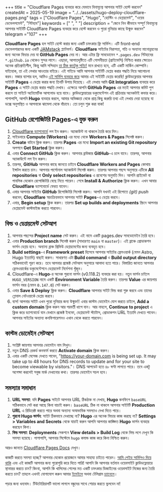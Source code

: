 +++
title = "Cloudflare Pages ব্যবহার করে যেভাবে বিনামূল্যে আপনার সাইট হোস্ট করবেন"
createdAt = 2025-05-19
image = "../../assets/hugo-deploy-cloudflare-pages.png"
tags = ["Cloudflare Pages", "Hugo", "হোস্টিং ও ডেপ্লয়মেন্ট", "ওয়েব ডেভেলপমেন্ট", "গিটহাব"]
keywords = [" ", " "]
description = "জেনে নিন কীভাবে সম্পূর্ণ বিনামূল্যে আপনার সাইটটি Cloudflare Pages ব্যবহার করে হোস্ট করবেন ও পুরো দুনিয়ার কাছে উন্মুক্ত করবেন"
telegram ="107"
+++

**Cloudflare Pages** হল সাইট হোস্ট করার জন্য একটি চমৎকার ফ্রি সার্ভিস। এটি front-end ডেভেলপারদের জন্য একটি [JAMstack](https://jamstack.org/) প্ল্যাটফর্ম। **Cloudflare** সাইটের নিরাপত্তা, গতি ও অন্যান্য মানোন্নয়নের জন্য অনেক ফিচার দেয় যা **GitHub Pages** দেয় না। আর এটার ফ্রি সাবডোমেন `*.pages.dev` গিটহাবের `*.github.io` থেকেও সুন্দর লাগে। এছাড়া, আপাতদৃষ্টিতে এটি গোপনীয়তা (প্রাইভেসি) নিশ্চিত করার ক্ষেত্রেও অনেক প্রতিশ্রুতিশীল, কিন্তু আমি সন্দিহান [তা ঠিক কতটুকু সত্যি!](https://www.simpleanalytics.com/blog/why-simple-analytics-is-a-great-alternative-to-cloudflare-web-analytics#privacy) মনে রাখতে হবে, এটি একটি মার্কিন কোম্পানি। যাইহোক, তা এই লেখার আওতার বাইরে। এই গাইডে আমি আপনার সাইটটি ডেপ্লয় করার পদ্ধতি নিয়ে আলোচনা করব। মজার ব্যাপার হল, আমিও [এই সার্ভিস ব্যবহার করে](https://blog.khalidrafi.me/bn/privacy) আমার এই সাইটটি ডেপ্লয় করেছি! ক্লাউডফ্লেয়ার আপনার সাইটটি **Pages** এ ডেপ্লয় করার জন্য তিনটি উপায় দিয়েছে। এই লেখায় আমি **Git Integration** ব্যবহার করে **Pages** এ সাইট ডেপ্লয় করার পদ্ধতি দেখাব। এক্ষেত্রে আপনি **GitHub Pages** এর মতই আপনার কমিট পুশ করলে তা সাইটে অটোমেটিক আপলোড হয়ে যাবে। ক্লাউডফ্লেয়ারের ডকুমেন্টেশন এই প্রক্রিয়ার অনেকটাই কভার করে। পাশাপাশি, আপনি **Hugo** ব্যবহার করলে, আমার অভিজ্ঞতা থেকে প্রাপ্ত কিছু জরুরি তথ্য এই লেখায় দেয়া হয়েছে যা ডক্সে অনুপস্থিত ও আপনাকে ঝামেলা থেকে বাঁচাবে। তো চলুন শুরু করা যাক!

## GitHub রেপোজিটরি Pages-এ যুক্ত করুন

1. [Cloudflare ড্যাশবোর্ডে](https://dash.cloudflare.com/) লগ ইন করুন। অ্যাকাউন্ট না থাকলে তৈরি করে নিন।
2. সাইডবারে **Compute (Workers)** এর মধ্যে থেকে **Workers & Pages** সিলেক্ট করুন।
3. **Create** বাটনে ক্লিক করুন। তারপর **Pages** এর মধ্যে **Import an existing Git repository** অপশনে **Get Started** ক্লিক করুন।
4. এবার **Connect GitHub** ক্লিক করুন। আপনার ব্রাউজার **GitHub**-এ চলে যাবে। তারপর, আপনার অ্যাকাউন্টে লগ ইন করুন।
5. তারপর, **GitHub** আপনার কাছে জানতে চাইবে **Cloudflare Workers and Pages** কোথায় ইন্সটল করতে চান। আপনার পার্সোনাল অ্যাকাউন্ট সিলেক্ট করুন। তারপর আপনার পছন্দ অনুসারে এটিকে **All repositories** বা **Only select repositories** এ প্রবেশের অনুমতি দিন। আপনি প্রাইভেট বা পাবলিক যেকোন রেপোজিটরি বেছে নিতে পারেন। শেষে **Install & Authorize** ক্লিক করুন। এখন আবার **Cloudflare** ড্যাশবোর্ডে ফেরত যাবেন।
6. এবার আপনার সাইটের **GitHub** রিপোজিটরি সিলেক্ট করুন। আপনি যখনই এই রিপোতে _(git) push_ করবেন, **Cloudflare** স্বয়ংক্রিয়ভাবে আপনার সাইট **Pages**-এ ডেপ্লয় করবে।
7. এবার, **Begin setup** ক্লিক করুন। তারপর **Set up builds and deployments** স্ক্রিনে আপনার ডেপ্লয়মেন্ট কাস্টমাইজ করতে পারবেন।

## বিল্ড ও ডেপ্লয়মেন্ট সেটআপ

1. আপনার পছন্দের **Project name** সেট করুন। এই নামে একটি pages.dev সাবডোমেইন তৈরি হবে।
2. এবার **Production branch** সিলেক্ট করুন (সাধারণত `main` বা `master`)। এই ব্রাঞ্চে প্রোডাকশন ভার্সন ডেপ্লয় হবে। অন্যান্য ব্রাঞ্চ প্রিভিউ ডেপ্লয়মেন্টের জন্য ব্যবহৃত হবে।
3. **Build settings**-এ **Framework preset** হিসেবে আপনার সাইটের ফ্রেমওয়ার্ক (যেমন Astro, Hugo ইত্যাদি) বাছাই করুন। সাধারণত এটা **Build command** ও **Build output directory** সঠিকভাবেই পূরণ করে। তবে আপনার প্রজেক্ট সেটআপ অনুসারে আলাদা হতে পারে। বিস্তারিত জানতে আপনার ফ্রেমওয়ার্কের ডকুমেন্টেশনে ডেপ্লয়মেন্ট নির্দেশনা খুঁজুন।
4. Cloudflare-এ **Hugo**-র অনেক পুরনো ভার্সন (v0.118.2) ব্যবহার করা হয়। নতুন ভার্সন চাইলে `HUGO_VERSION` নামে একটি **Environment Variable** তৈরি করুন। তারপর **Value** এর জায়গায় ভার্সন নম্বর (যেমন `0.147.0`) সেট করুন।
5. এবার **Save & Deploy** ক্লিক করুন। **Cloudflare** আপনার সাইট বিল্ড করা শুরু করবে এবং তাদের গ্লোবাল নেটওয়ার্কে ডেপ্লয় করবে।
6. ব্যস! আপনার সাইট এখন পুরো দুনিয়ার জন্য উন্মুক্ত!! এবার কাস্টম ডোমেইন যোগ করতে চাইলে, **Add a custom domain** ক্লিক করুন আর পরবর্তী ধাপে যান। আর নাহলে, **Continue to project** এ ক্লিক করে ড্যাশবোর্ডে যান যেখানে প্রজেক্ট ইনফো, ডেপ্লয়মেন্ট স্ট্যাটাস, প্রোডাকশন URL ইত্যাদি দেখতে পাবেন। আপনার সাইটের অন্যান্য কনফিগারেশনও এখান থেকে করতে পারবেন।

## কাস্টম ডোমেইন সেটআপ

1. সংশ্লিষ্ট জায়গায় আপনার ডোমেইন নাম লিখুন।
2. নতুন DNS রেকর্ড কনফার্ম করতে **Activate domain** ক্লিক করুন।
3. এবার একটি মেসেজ দেখতে পাবেন, "https://your-domain.com is being set up. It may take up to 48 hours for DNS records to update and for your site to become viewable by visitors."। DNS আপডেট হতে ৪৮ ঘণ্টা লাগতে পারে। তবে একটু অপেক্ষা করলেই সবুজ মার্ক দেখানোর কথা। তারপর ডোমেইন সচল হবে।

## সমস্যার সমাধান

1. **URL সমস্যা**: যদি **Pages** সাইটে আপনার URL ঠিকঠাক না দেখায়, **Hugo** কনফিগে `baseURL` সঠিকভাবে সেট করা আছে কিনা যাচাই করুন। `baseURL` ঠিক না থাকলে আপনার সাইটটি **Production URL** এ রিডিরেক্ট করতে পারে অথবা অন্যান্য অস্বাভাবিক সমস্যাও দেখা দিতে পারে।
2. **পুরনো Hugo ভার্সন**: সাইট ঠিকভাবে দেখাচ্ছে না? **Hugo** এর অনেক ফিচার কাজ করছে না? **Settings > Variables and Secrets** থেকে যাচাই করুন আপনি আপনার কাঙ্ক্ষিত **Hugo** ভার্সন ব্যবহার করছেন কিনা।
3. **বিল্ড সমস্যা**: **Deployments** সেকশনে **View details > Build Log** থেকে বিল্ড লগে দেখুন কি সমস্যা হয়েছে। পাশাপাশি, আপনার সিস্টেমে `hugo` কমান্ড কাজ করে কিনা নিশ্চিত করুন।

আরও জানতে [Cloudflare Pages Docs](https://developers.cloudflare.com/pages) দেখুন।

কাজটি করতে সমস্যা হচ্ছে? আপনার যেকোন প্রয়োজনে আমার সাহায্য চাইতে পারেন। [আমি পেইড সার্ভিসও দিয়ে থাকি](../services) এবং এই কাজটি আপনার জন্য পুরোপুরি করে দিতে পারি! আপনি কি আপনার বর্তমান ওয়েবসাইট ক্লাউডফ্লেয়ারে স্থানান্তর করতে চান? কিংবা, আপনি কি খালিদের শেলের মত একটি চমৎকার ডিজাইনের ওয়েবসাইট নিজের জন্য তৈরি করতে চান? তাহলে এখনই যোগাযোগ করুন আমার [ইমেইলে](mailto:khalidershell.twzde@slmail.me) অথবা টেলিগ্রাম [চ্যানেলে](https://t.me/khalidershell)।

পড়ার জন্য ধন্যবাদ। টিউটোরিয়ালটি ভালো লাগলে বন্ধুদের সাথে শেয়ার করতে ভুলবেন না!
